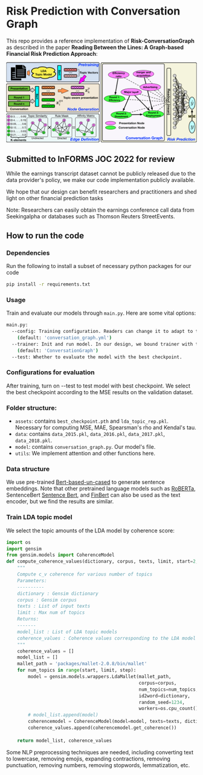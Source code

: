 # Risk Prediction with Conversation Graph

This repo provides a reference implementation of **Risk-ConversationGraph** as described in the paper **Reading Between the Lines: A Graph-based Financial
Risk Prediction Approach**:

![Conversation Graph](pics/graph_architecture.png)


Submitted to InFORMS JOC 2022 for review
--------------------

While the earnings transcript dataset cannot be publicly released due to the data provider's policy, we make our code implementation publicly available.

We hope that our design can benefit researchers and practitioners and shed light on other financial prediction tasks

Note: Researchers can easily obtain the earnings conference call data from Seekingalpha or databases such as Thomson Reuters StreetEvents.

## How to run the code

### Dependencies

Run the following to install a subset of necessary python packages for our code
```sh
pip install -r requirements.txt
```

### Usage

Train and evaluate our models through `main.py`. Here are some vital options:
```sh
main.py:
  --config: Training configuration. Readers can change it to adapt to their specific tasks.
    (default: 'conversation_graph.yml')
  --trainer: Init and run model. In our design, we bound trainer with their specific model.
    (default: 'ConversationGraph')
  --test: Whether to evaluate the model with the best checkpoint.
```

### Configurations for evaluation
After training, turn on --test to test model with best checkpoint. We select the best checkpoint according to the MSE results on the validation dataset.

### Folder structure:
* `assets`: contains `best_checkpoint.pth` and `lda_topic_rep.pkl`. Necessary for computing MSE, MAE, Spearsman's rho and Kendal's tau.
* `data`: contains `data_2015.pkl`, `data_2016.pkl`, `data_2017.pkl`, `data_2018.pkl`. 
* `model`: contains `conversation_graph.py`. Our model's file.
* `utils`: We implement attention and other functions here.

### Data structure
We use pre-trained [Bert-based-un-cased](https://huggingface.co/bert-base-uncased) to generate sentence embeddings. Note that other pretrained language models such as [RoBERTa](https://huggingface.co/roberta-base), SentenceBert [Sentence Bert](https://www.sbert.net/), and [FinBert](https://huggingface.co/yiyanghkust/finbert-pretrain) can also be used as the text encoder, but we find the results are similar.


### Train LDA topic model
We select the topic amounts of the LDA model by coherence score:
```python
import os
import gensim
from gensim.models import CoherenceModel
def compute_coherence_values(dictionary, corpus, texts, limit, start=2, step=3):
    """
    Compute c_v coherence for various number of topics
    Parameters:
    ----------
    dictionary : Gensim dictionary
    corpus : Gensim corpus
    texts : List of input texts
    limit : Max num of topics
    Returns:
    -------
    model_list : List of LDA topic models
    coherence_values : Coherence values corresponding to the LDA model with respective number of topics
    """
    coherence_values = []
    model_list = []
    mallet_path = 'packages/mallet-2.0.8/bin/mallet'
    for num_topics in range(start, limit, step):
        model = gensim.models.wrappers.LdaMallet(mallet_path,
                                                 corpus=corpus,
                                                 num_topics=num_topics,
                                                 id2word=dictionary,
                                                 random_seed=1234,
                                                 workers=os.cpu_count())
        # model_list.append(model)
        coherencemodel = CoherenceModel(model=model, texts=texts, dictionary=dictionary, coherence='c_v')
        coherence_values.append(coherencemodel.get_coherence())

    return model_list, coherence_values
```
Some NLP preprocessing techniques are needed, including converting text to lowercase, removing emojis, expanding contractions, removing punctuation, removing numbers, removing stopwords, lemmatization, etc.
